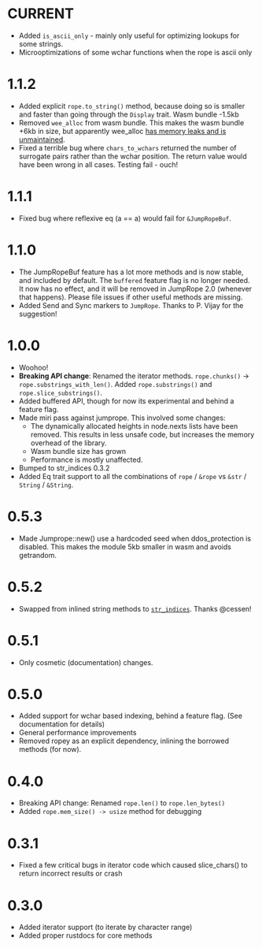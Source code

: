 # CURRENT

- Added `is_ascii_only` - mainly only useful for optimizing lookups for some strings.
- Microoptimizations of some wchar functions when the rope is ascii only

# 1.1.2

- Added explicit `rope.to_string()` method, because doing so is smaller and faster than going through the `Display` trait. Wasm bundle -1.5kb
- Removed `wee_alloc` from wasm bundle. This makes the wasm bundle +6kb in size, but apparently wee_alloc [has memory leaks and is unmaintained](https://github.com/josephg/jumprope-rs/security/dependabot/1).
- Fixed a terrible bug where `chars_to_wchars` returned the number of surrogate pairs rather than the wchar position. The return value would have been wrong in all cases. Testing fail - ouch!

# 1.1.1

- Fixed bug where reflexive eq (a == a) would fail for `&JumpRopeBuf`.

# 1.1.0

- The JumpRopeBuf feature has a lot more methods and is now stable, and included by default. The `buffered` feature flag is no longer needed. It now has no effect, and it will be removed in JumpRope 2.0 (whenever that happens). Please file issues if other useful methods are missing.
- Added Send and Sync markers to `JumpRope`. Thanks to P. Vijay for the suggestion!

# 1.0.0

- Woohoo!
- **Breaking API change**: Renamed the iterator methods. `rope.chunks()` -> `rope.substrings_with_len()`. Added `rope.substrings()` and `rope.slice_substrings()`.
- Added buffered API, though for now its experimental and behind a feature flag.
- Made miri pass against jumprope. This involved some changes:
  - The dynamically allocated heights in node.nexts lists have been removed. This results in less unsafe code, but increases the memory overhead of the library.
  - Wasm bundle size has grown
  - Performance is mostly unaffected.
- Bumped to str_indices 0.3.2
- Added Eq trait support to all the combinations of `rope` / `&rope` vs `&str` / `String` / `&String`.


# 0.5.3

- Made Jumprope::new() use a hardcoded seed when ddos_protection is disabled. This makes the module 5kb smaller in wasm and avoids getrandom.

# 0.5.2

- Swapped from inlined string methods to [`str_indices`](https://crates.io/crates/str_indices). Thanks @cessen!

# 0.5.1

- Only cosmetic (documentation) changes.

# 0.5.0

- Added support for wchar based indexing, behind a feature flag. (See documentation for details)
- General performance improvements
- Removed ropey as an explicit dependency, inlining the borrowed methods (for now).

# 0.4.0

- Breaking API change: Renamed `rope.len()` to `rope.len_bytes()`
- Added `rope.mem_size() -> usize` method for debugging

# 0.3.1

- Fixed a few critical bugs in iterator code which caused slice_chars() to return incorrect results or crash

# 0.3.0

- Added iterator support (to iterate by character range)
- Added proper rustdocs for core methods

